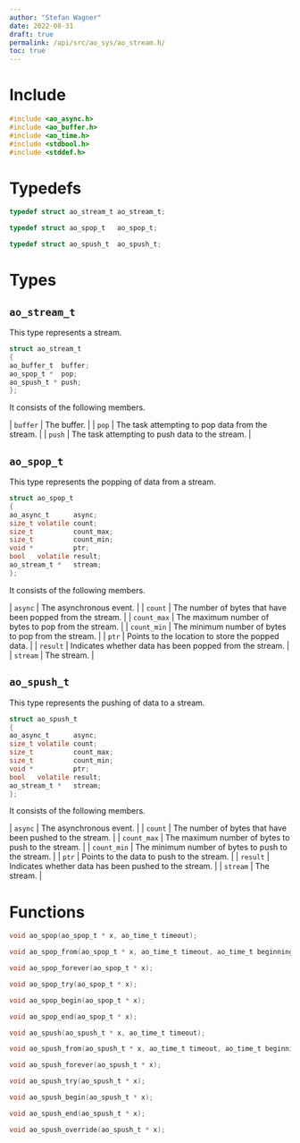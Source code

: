 ```yaml
---
author: "Stefan Wagner"
date: 2022-08-31
draft: true
permalink: /api/src/ao_sys/ao_stream.h/
toc: true
---
```


# Include

```c
#include <ao_async.h>
#include <ao_buffer.h>
#include <ao_time.h>
#include <stdbool.h>
#include <stddef.h>
```

# Typedefs

```c
typedef struct ao_stream_t ao_stream_t;
```

```c
typedef struct ao_spop_t   ao_spop_t;
```

```c
typedef struct ao_spush_t  ao_spush_t;
```

# Types

## `ao_stream_t`

This type represents a stream.

```c
struct ao_stream_t
{
ao_buffer_t  buffer;
ao_spop_t *  pop;
ao_spush_t * push;
};
```

It consists of the following members.

| `buffer` | The buffer. |
| `pop` | The task attempting to pop data from the stream. |
| `push` | The task attempting to push data to the stream. |

## `ao_spop_t`

This type represents the popping of data from a stream.

```c
struct ao_spop_t
{
ao_async_t      async;
size_t volatile count;
size_t          count_max;
size_t          count_min;
void *          ptr;
bool   volatile result;
ao_stream_t *   stream;
};
```

It consists of the following members.

| `async` | The asynchronous event. |
| `count` | The number of bytes that have been popped from the stream. |
| `count_max` | The maximum number of bytes to pop from the stream. |
| `count_min` | The minimum number of bytes to pop from the stream. |
| `ptr` | Points to the location to store the popped data.  |
| `result` | Indicates whether data has been popped from the stream. |
| `stream` | The stream. |

## `ao_spush_t`

This type represents the pushing of data to a stream.

```c
struct ao_spush_t
{
ao_async_t      async;
size_t volatile count;
size_t          count_max;
size_t          count_min;
void *          ptr;
bool   volatile result;
ao_stream_t *   stream;
};
```

It consists of the following members.

| `async` | The asynchronous event. |
| `count` | The number of bytes that have been pushed to the stream. |
| `count_max` | The maximum number of bytes to push to the stream. |
| `count_min` | The minimum number of bytes to push to the stream. |
| `ptr` | Points to the data to push to the stream. |
| `result` | Indicates whether data has been pushed to the stream. |
| `stream` | The stream. |

# Functions

```c
void ao_spop(ao_spop_t * x, ao_time_t timeout);
```

```c
void ao_spop_from(ao_spop_t * x, ao_time_t timeout, ao_time_t beginning);
```

```c
void ao_spop_forever(ao_spop_t * x);
```

```c
void ao_spop_try(ao_spop_t * x);
```

```c
void ao_spop_begin(ao_spop_t * x);
```

```c
void ao_spop_end(ao_spop_t * x);
```

```c
void ao_spush(ao_spush_t * x, ao_time_t timeout);
```

```c
void ao_spush_from(ao_spush_t * x, ao_time_t timeout, ao_time_t beginning);
```

```c
void ao_spush_forever(ao_spush_t * x);
```

```c
void ao_spush_try(ao_spush_t * x);
```

```c
void ao_spush_begin(ao_spush_t * x);
```

```c
void ao_spush_end(ao_spush_t * x);
```

```c
void ao_spush_override(ao_spush_t * x);
```
